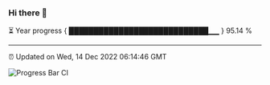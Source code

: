 ### Hi there 👋

⏳ Year progress { ████████████████████████████▁▁ } 95.14 %

---

⏰ Updated on Wed, 14 Dec 2022 06:14:46 GMT

![Progress Bar CI](https://github.com/liununu/liununu/workflows/Progress%20Bar%20CI/badge.svg)
